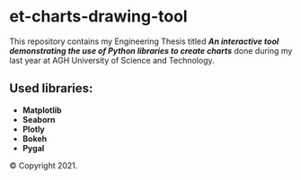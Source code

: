 # et-charts-drawing-tool
This repository contains my Engineering Thesis titled **_An interactive tool demonstrating the use of Python libraries to create charts_** done during my last year at AGH University of Science and Technology.


## Used libraries:
+ **Matplotlib**
+ **Seaborn**
+ **Plotly**
+ **Bokeh**
+ **Pygal**

© Copyright 2021.